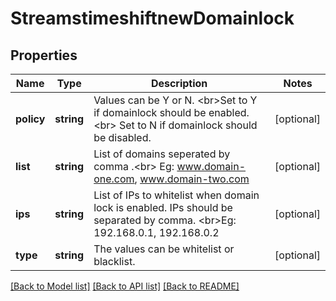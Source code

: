 # StreamstimeshiftnewDomainlock

## Properties
Name | Type | Description | Notes
------------ | ------------- | ------------- | -------------
**policy** | **string** | Values can be Y or N. &lt;br&gt;Set to Y if domainlock should be enabled.&lt;br&gt; Set to N if domainlock should be disabled. | [optional] 
**list** | **string** | List of domains seperated by comma .&lt;br&gt; Eg: www.domain-one.com, www.domain-two.com | [optional] 
**ips** | **string** | List of IPs to whitelist when domain lock is enabled. IPs should be separated by comma. &lt;br&gt;Eg: 192.168.0.1, 192.168.0.2 | [optional] 
**type** | **string** | The values can be whitelist or blacklist. | [optional] 

[[Back to Model list]](../README.md#documentation-for-models) [[Back to API list]](../README.md#documentation-for-api-endpoints) [[Back to README]](../README.md)


